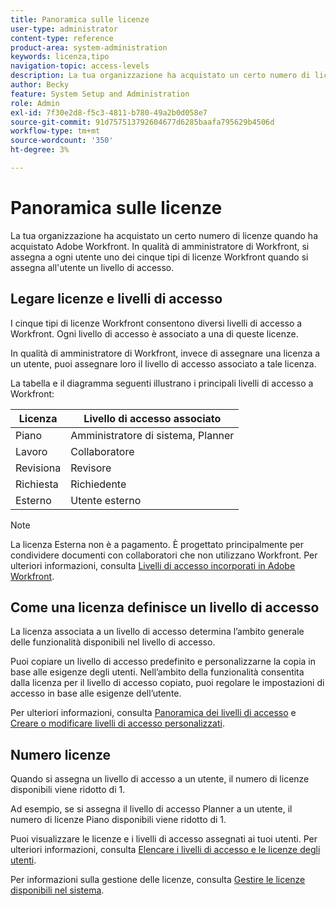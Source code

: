 ```yaml
---
title: Panoramica sulle licenze
user-type: administrator
content-type: reference
product-area: system-administration
keywords: licenza,tipo
navigation-topic: access-levels
description: La tua organizzazione ha acquistato un certo numero di licenze quando ha acquistato Adobe Workfront. In qualità di amministratore di Workfront, si assegna a ogni utente uno dei cinque tipi di licenze Workfront quando si assegna all'utente un livello di accesso.
author: Becky
feature: System Setup and Administration
role: Admin
exl-id: 7f30e2d8-f5c3-4811-b780-49a2b0d058e7
source-git-commit: 91d757513792604677d6285baafa795629b4506d
workflow-type: tm+mt
source-wordcount: '350'
ht-degree: 3%

---
```


# Panoramica sulle licenze

<!-- Audited: 12/2023 -->

La tua organizzazione ha acquistato un certo numero di licenze quando ha acquistato Adobe Workfront. In qualità di amministratore di Workfront, si assegna a ogni utente uno dei cinque tipi di licenze Workfront quando si assegna all&#39;utente un livello di accesso.

## Legare licenze e livelli di accesso

I cinque tipi di licenze Workfront consentono diversi livelli di accesso a Workfront. Ogni livello di accesso è associato a una di queste licenze.

In qualità di amministratore di Workfront, invece di assegnare una licenza a un utente, puoi assegnare loro il livello di accesso associato a tale licenza.

La tabella e il diagramma seguenti illustrano i principali livelli di accesso a Workfront:

| Licenza | Livello di accesso associato |
|--- |--- |
| Piano | Amministratore di sistema, Planner |
| Lavoro | Collaboratore |
| Revisiona | Revisore |
| Richiesta | Richiedente |
| Esterno | Utente esterno |

>[!NOTE]
>
>La licenza Esterna non è a pagamento. È progettato principalmente per condividere documenti con collaboratori che non utilizzano Workfront. Per ulteriori informazioni, consulta [Livelli di accesso incorporati in Adobe Workfront](/help/quicksilver/administration-and-setup/add-users/access-levels-and-object-permissions/default-access-levels-in-workfront.md).

## Come una licenza definisce un livello di accesso

La licenza associata a un livello di accesso determina l’ambito generale delle funzionalità disponibili nel livello di accesso.

Puoi copiare un livello di accesso predefinito e personalizzarne la copia in base alle esigenze degli utenti. Nell’ambito della funzionalità consentita dalla licenza per il livello di accesso copiato, puoi regolare le impostazioni di accesso in base alle esigenze dell’utente.

Per ulteriori informazioni, consulta [Panoramica dei livelli di accesso](../../../administration-and-setup/add-users/access-levels-and-object-permissions/access-levels-overview.md) e [Creare o modificare livelli di accesso personalizzati](../../../administration-and-setup/add-users/configure-and-grant-access/create-modify-access-levels.md).

## Numero licenze

Quando si assegna un livello di accesso a un utente, il numero di licenze disponibili viene ridotto di 1.

Ad esempio, se si assegna il livello di accesso Planner a un utente, il numero di licenze Piano disponibili viene ridotto di 1.

Puoi visualizzare le licenze e i livelli di accesso assegnati ai tuoi utenti. Per ulteriori informazioni, consulta [Elencare i livelli di accesso e le licenze degli utenti](../../../administration-and-setup/add-users/access-levels-and-object-permissions/list-access-levels-and-licenses-for-your-users.md).

Per informazioni sulla gestione delle licenze, consulta [Gestire le licenze disponibili nel sistema](../../../administration-and-setup/get-started-wf-administration/manage-available-licenses-in-your-system.md).

